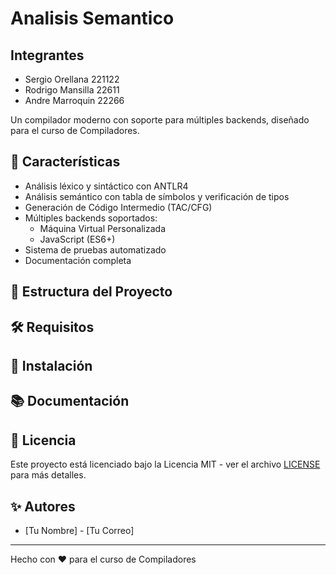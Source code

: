 # Analisis Semantico

## Integrantes

- Sergio Orellana 221122
- Rodrigo Mansilla 22611
- Andre Marroquin 22266

Un compilador moderno con soporte para múltiples backends, diseñado para el curso de Compiladores.

## 🚀 Características

- Análisis léxico y sintáctico con ANTLR4
- Análisis semántico con tabla de símbolos y verificación de tipos
- Generación de Código Intermedio (TAC/CFG)
- Múltiples backends soportados:
  - Máquina Virtual Personalizada
  - JavaScript (ES6+)
- Sistema de pruebas automatizado
- Documentación completa

## 📁 Estructura del Proyecto

## 🛠️ Requisitos

## 🚀 Instalación

## 📚 Documentación

## 📄 Licencia

Este proyecto está licenciado bajo la Licencia MIT - ver el archivo [LICENSE](LICENSE) para más detalles.

## ✨ Autores

- [Tu Nombre] - [Tu Correo]

---

Hecho con ❤️ para el curso de Compiladores
